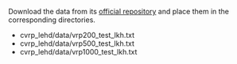 Download the data from its [official repository](https://github.com/CIAM-Group/NCO_code/tree/main/single_objective/LEHD) and place them in the corresponding directories.

- cvrp_lehd/data/vrp200_test_lkh.txt
- cvrp_lehd/data/vrp500_test_lkh.txt
- cvrp_lehd/data/vrp1000_test_lkh.txt